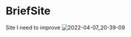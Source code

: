 # BriefSite
Site I need to improve
![2022-04-07_20-39-09](https://user-images.githubusercontent.com/77203734/162238563-d8d7eed2-500e-4039-afdd-183276001aeb.png)
